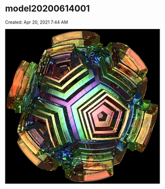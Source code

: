 # model20200614001

Created: Apr 20, 2021 7:44 AM

![model20200614001%205849c821a900480e959f0d74e8ef864b/model20200614001.png](model20200614001%205849c821a900480e959f0d74e8ef864b/model20200614001.png)